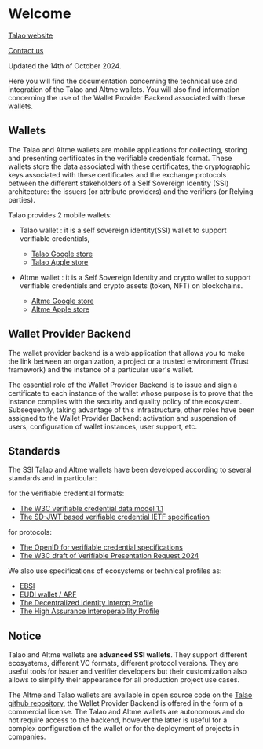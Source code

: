 # Welcome

[Talao website](https://talao.io)

[Contact us](mailto:contact@talao.io)

Updated the 14th of October 2024.

Here you will find the documentation concerning the technical use and integration of the Talao and Altme wallets. You will also find information concerning the use of the Wallet Provider Backend associated with these wallets.

## Wallets

The Talao and Altme wallets are mobile applications for collecting, storing and presenting certificates in the verifiable credentials format. These wallets store the data associated with these certificates, the cryptographic keys associated with these certificates and the exchange protocols between the different stakeholders of a Self Sovereign Identity (SSI) architecture: the issuers (or attribute providers) and the verifiers (or Relying parties).

Talao provides 2 mobile wallets:

* Talao wallet : it is a self sovereign identity(SSI) wallet to support verifiable credentials,

  * [Talao Google store](https://play.google.com/store/apps/details?id=co.talao.wallet)
  * [Talao Apple store](https://apps.apple.com/fr/app/talao-wallet/id1582183266?platform=iphone)


* Altme wallet : it is a Self Sovereign Identity and crypto wallet to support verifiable credentials and crypto assets (token, NFT) on blockchains.

  * [Altme Google store](https://play.google.com/store/apps/details?id=co.altme.alt.me.altme&hl=en-US&pli=1)
  * [Altme Apple store](https://apps.apple.com/fr/app/altme-wallet/id1633216869)

## Wallet Provider Backend

The wallet provider backend is a web application that allows you to make the link between an organization, a project or a trusted environment (Trust framework) and the instance of a particular user's wallet.

The essential role of the Wallet Provider Backend is to issue and sign a certificate to each instance of the wallet whose purpose is to prove that the instance complies with the security and quality policy of the ecosystem. Subsequently, taking advantage of this infrastructure, other roles have been assigned to the Wallet Provider Backend: activation and suspension of users, configuration of wallet instances, user support, etc.

## Standards

The SSI Talao and Altme wallets have been developed according to several standards and in particular:

for the verifiable credential formats:

- [The W3C verifiable credential data model 1.1](https://www.w3.org/TR/vc-data-model/)
- [The SD-JWT based verifiable credential IETF specification](https://www.ietf.org/archive/id/draft-ietf-oauth-sd-jwt-vc-01.html)

for protocols:

- [The OpenID for verifiable credential specifications](https://openid.net/sg/openid4vc/)
- [The W3C draft of Verifiable Presentation Request 2024](https://w3c-ccg.github.io/vp-request-spec/)

We also use specifications of ecosystems or technical profiles as:

* [EBSI](https://ec.europa.eu/digital-building-blocks/sites/display/EBSI/Home)
* [EUDI wallet / ARF](https://eu-digital-identity-wallet.github.io/eudi-doc-architecture-and-reference-framework/1.1.0/arf/)
* [The Decentralized Identity Interop Profile](https://dutchblockchaincoalition.org/en/bouwstenen-2/diip-2)
* [The High Assurance Interoperability Profile](https://openid.net/specs/openid4vc-high-assurance-interoperability-profile-sd-jwt-vc-1_0.html)

## Notice

Talao and Altme wallets are **advanced SSI wallets**. They support different ecosystems, different VC formats, different protocol versions. They are useful tools for issuer and verifier developers but their customization also allows to simplify their appearance for all production project use cases.

The Altme and Talao wallets are available in open source code on the [Talao github repository](https://github.com/TalaoDAO/AltMe), the Wallet Provider Backend is offered in the form of a commercial license. The Talao and Altme wallets are autonomous and do not require access to the backend, however the latter is useful for a complex configuration of the wallet or for the deployment of projects in companies.
